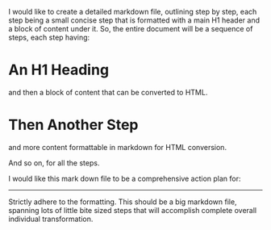 I would like to create a detailed markdown file, outlining step by step, each step being a small concise step that is formatted with a main H1 header and a block of content under it. So, the entire document will be a sequence of steps, each step having:
# An H1 Heading
and then a block of content that can be converted to HTML. 

# Then Another Step
and more content formattable in markdown for HTML conversion. 

And so on, for all the steps. 

I would like this mark down file to be a comprehensive action plan for:
___________________________________________________________________________

Strictly adhere to the formatting. This should be a big markdown file, spanning lots of little bite sized steps that will accomplish complete overall individual transformation. 